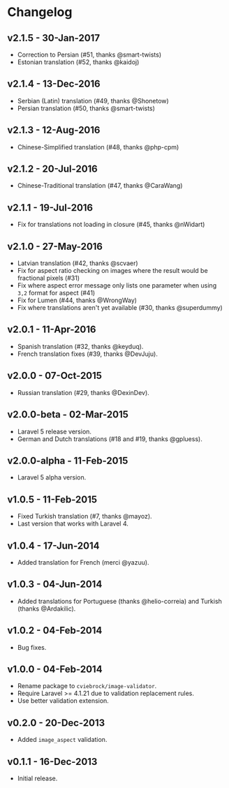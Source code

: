 # Changelog

## v2.1.5 - 30-Jan-2017

- Correction to Persian (#51, thanks @smart-twists)
- Estonian translation (#52, thanks @kaidoj)
 

## v2.1.4 - 13-Dec-2016

- Serbian (Latin) translation (#49, thanks @Shonetow)
- Persian translation (#50, thanks @smart-twists)


## v2.1.3 - 12-Aug-2016

- Chinese-Simplified translation (#48, thanks @php-cpm)


## v2.1.2 - 20-Jul-2016

- Chinese-Traditional translation (#47, thanks @CaraWang)


## v2.1.1 - 19-Jul-2016

- Fix for translations not loading in closure (#45, thanks @nWidart)


## v2.1.0 - 27-May-2016

- Latvian translation (#42, thanks @scvaer)
- Fix for aspect ratio checking on images where the result would be fractional pixels (#31)
- Fix where aspect error message only lists one parameter when using `3,2` format for aspect (#41)
- Fix for Lumen (#44, thanks @WrongWay)
- Fix where translations aren't yet available (#30, thanks @superdummy)


## v2.0.1 - 11-Apr-2016

- Spanish translation (#32, thanks @keyduq).
- French translation fixes (#39, thanks @DevJuju).


## v2.0.0 - 07-Oct-2015

- Russian translation (#29, thanks @DexinDev).


## v2.0.0-beta - 02-Mar-2015

- Laravel 5 release version.
- German and Dutch translations (#18 and #19, thanks @gpluess).


## v2.0.0-alpha - 11-Feb-2015

- Laravel 5 alpha version.


## v1.0.5 - 11-Feb-2015

- Fixed Turkish translation (#7, thanks @mayoz).
- Last version that works with Laravel 4.


## v1.0.4 - 17-Jun-2014

- Added translation for French (merci @yazuu).


## v1.0.3 - 04-Jun-2014

- Added translations for Portuguese (thanks @helio-correia) and Turkish (thanks @Ardakilic).


## v1.0.2 - 04-Feb-2014

- Bug fixes.


## v1.0.0 - 04-Feb-2014

- Rename package to `cviebrock/image-validator`.
- Require Laravel >= 4.1.21 due to validation replacement rules.
- Use better validation extension.


## v0.2.0 - 20-Dec-2013

- Added `image_aspect` validation.


## v0.1.1 - 16-Dec-2013

- Initial release.
